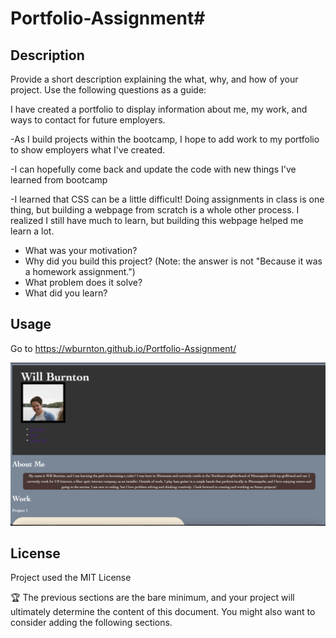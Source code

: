 # Portfolio-Assignment# <Your-Project-Title>

## Description

Provide a short description explaining the what, why, and how of your project. Use the following questions as a guide:

I have created a portfolio to display information about me, my work, and ways to contact for future employers. 

-As I build projects within the bootcamp, I hope to add work to my portfolio to show employers what I've created. 

-I can hopefully come back and update the code with new things I've learned from bootcamp 

-I learned that CSS can be a little difficult! Doing assignments in class is one thing, but building a webpage from scratch is a whole other process. I realized I still have much to learn, but building this webpage helped me learn a lot.  


- What was your motivation?
- Why did you build this project? (Note: the answer is not "Because it was a homework assignment.")
- What problem does it solve?
- What did you learn?



## Usage
Go to https://wburnton.github.io/Portfolio-Assignment/  



![alt text](assets/images/screenshot.png)
    



## License

Project used the MIT License 

🏆 The previous sections are the bare minimum, and your project will ultimately determine the content of this document. You might also want to consider adding the following sections.





